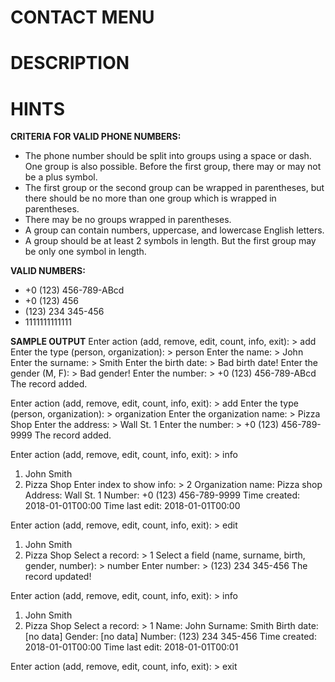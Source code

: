 # CONTACT MENU 

# DESCRIPTION


# HINTS


**CRITERIA FOR VALID PHONE NUMBERS:** 

*   The phone number should be split into groups using a space or dash. One group is also possible.
Before the first group, there may or may not be a plus symbol.
*   The first group or the second group can be wrapped in parentheses, 
but there should be no more than one group which is wrapped in parentheses. 
*   There may be no groups wrapped in parentheses.
*   A group can contain numbers, uppercase, and lowercase English letters. 
*   A group should be at least 2 symbols in length. But the first group may be only one symbol in length.

**VALID NUMBERS:**
*   +0 (123) 456-789-ABcd
*   +0 (123) 456
*   (123) 234 345-456
*   1111111111111

**SAMPLE OUTPUT**
Enter action (add, remove, edit, count, info, exit): > add
Enter the type (person, organization): > person
Enter the name: > John
Enter the surname: > Smith
Enter the birth date: >
Bad birth date!
Enter the gender (M, F): >
Bad gender!
Enter the number: > +0 (123) 456-789-ABcd
The record added.

Enter action (add, remove, edit, count, info, exit): > add
Enter the type (person, organization): > organization
Enter the organization name: > Pizza Shop
Enter the address: > Wall St. 1
Enter the number: > +0 (123) 456-789-9999
The record added.

Enter action (add, remove, edit, count, info, exit): > info
1. John Smith
2. Pizza Shop
Enter index to show info: > 2
Organization name: Pizza shop
Address: Wall St. 1
Number: +0 (123) 456-789-9999
Time created: 2018-01-01T00:00
Time last edit: 2018-01-01T00:00

Enter action (add, remove, edit, count, info, exit): > edit
1. John Smith
2. Pizza Shop
Select a record: > 1
Select a field (name, surname, birth, gender, number): > number
Enter number: > (123) 234 345-456
The record updated!

Enter action (add, remove, edit, count, info, exit): > info
1. John Smith
2. Pizza Shop
Select a record: > 1
Name: John
Surname: Smith
Birth date: [no data]
Gender: [no data]
Number: (123) 234 345-456
Time created: 2018-01-01T00:00
Time last edit: 2018-01-01T00:01

Enter action (add, remove, edit, count, info, exit): > exit